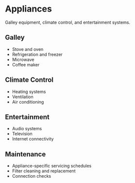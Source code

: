 # Appliances

Galley equipment, climate control, and entertainment systems.

## Galley

- Stove and oven
- Refrigeration and freezer
- Microwave
- Coffee maker

## Climate Control

- Heating systems
- Ventilation
- Air conditioning

## Entertainment

- Audio systems
- Television
- Internet connectivity

## Maintenance

- Appliance-specific servicing schedules
- Filter cleaning and replacement
- Connection checks
